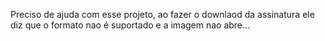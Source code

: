 Preciso de ajuda com esse projeto, ao fazer o downlaod da assinatura ele diz que o formato nao é suportado e a imagem nao abre...

